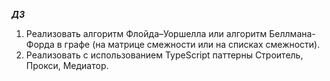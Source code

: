 ***ДЗ***

1) Реализовать алгоритм Флойда–Уоршелла или алгоритм Беллмана-Форда в графе (на матрице смежности или на списках смежности).
2) Реализовать с использованием TypeScript паттерны Строитель, Прокси, Медиатор. 
